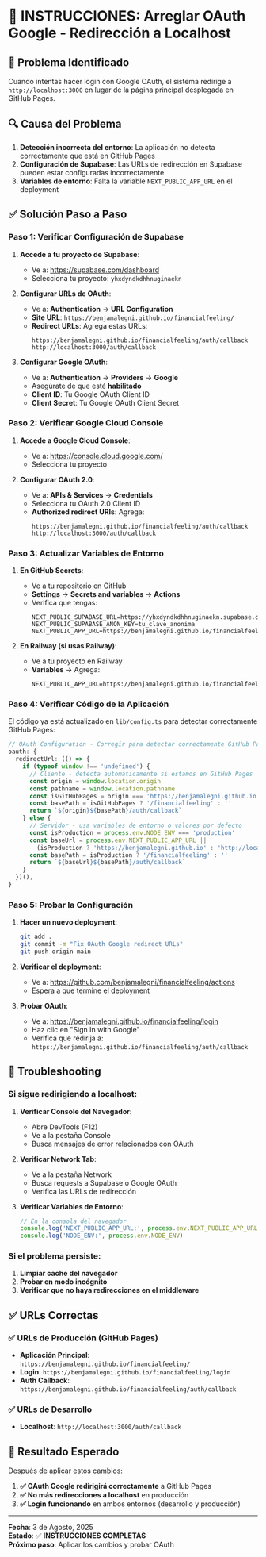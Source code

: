# 🔧 INSTRUCCIONES: Arreglar OAuth Google - Redirección a Localhost

## 🎯 Problema Identificado

Cuando intentas hacer login con Google OAuth, el sistema redirige a `http://localhost:3000` en lugar de la página principal desplegada en GitHub Pages.

## 🔍 Causa del Problema

1. **Detección incorrecta del entorno**: La aplicación no detecta correctamente que está en GitHub Pages
2. **Configuración de Supabase**: Las URLs de redirección en Supabase pueden estar configuradas incorrectamente
3. **Variables de entorno**: Falta la variable `NEXT_PUBLIC_APP_URL` en el deployment

## ✅ Solución Paso a Paso

### Paso 1: Verificar Configuración de Supabase

1. **Accede a tu proyecto de Supabase**:
   - Ve a: https://supabase.com/dashboard
   - Selecciona tu proyecto: `yhxdyndkdhhnuginaekn`

2. **Configurar URLs de OAuth**:
   - Ve a: **Authentication** → **URL Configuration**
   - **Site URL**: `https://benjamalegni.github.io/financialfeeling/`
   - **Redirect URLs**: Agrega estas URLs:
     ```
     https://benjamalegni.github.io/financialfeeling/auth/callback
     http://localhost:3000/auth/callback
     ```

3. **Configurar Google OAuth**:
   - Ve a: **Authentication** → **Providers** → **Google**
   - Asegúrate de que esté **habilitado**
   - **Client ID**: Tu Google OAuth Client ID
   - **Client Secret**: Tu Google OAuth Client Secret

### Paso 2: Verificar Google Cloud Console

1. **Accede a Google Cloud Console**:
   - Ve a: https://console.cloud.google.com/
   - Selecciona tu proyecto

2. **Configurar OAuth 2.0**:
   - Ve a: **APIs & Services** → **Credentials**
   - Selecciona tu OAuth 2.0 Client ID
   - **Authorized redirect URIs**: Agrega:
     ```
     https://benjamalegni.github.io/financialfeeling/auth/callback
     http://localhost:3000/auth/callback
     ```

### Paso 3: Actualizar Variables de Entorno

1. **En GitHub Secrets**:
   - Ve a tu repositorio en GitHub
   - **Settings** → **Secrets and variables** → **Actions**
   - Verifica que tengas:
     ```
     NEXT_PUBLIC_SUPABASE_URL=https://yhxdyndkdhhnuginaekn.supabase.co
     NEXT_PUBLIC_SUPABASE_ANON_KEY=tu_clave_anonima
     NEXT_PUBLIC_APP_URL=https://benjamalegni.github.io/financialfeeling/
     ```

2. **En Railway (si usas Railway)**:
   - Ve a tu proyecto en Railway
   - **Variables** → Agrega:
     ```
     NEXT_PUBLIC_APP_URL=https://benjamalegni.github.io/financialfeeling/
     ```

### Paso 4: Verificar Código de la Aplicación

El código ya está actualizado en `lib/config.ts` para detectar correctamente GitHub Pages:

```typescript
// OAuth Configuration - Corregir para detectar correctamente GitHub Pages
oauth: {
  redirectUrl: (() => {
    if (typeof window !== 'undefined') {
      // Cliente - detecta automáticamente si estamos en GitHub Pages
      const origin = window.location.origin
      const pathname = window.location.pathname
      const isGitHubPages = origin === 'https://benjamalegni.github.io' || pathname.startsWith('/financialfeeling')
      const basePath = isGitHubPages ? '/financialfeeling' : ''
      return `${origin}${basePath}/auth/callback`
    } else {
      // Servidor - usa variables de entorno o valores por defecto
      const isProduction = process.env.NODE_ENV === 'production'
      const baseUrl = process.env.NEXT_PUBLIC_APP_URL || 
        (isProduction ? 'https://benjamalegni.github.io' : 'http://localhost:3000')
      const basePath = isProduction ? '/financialfeeling' : ''
      return `${baseUrl}${basePath}/auth/callback`
    }
  })(),
}
```

### Paso 5: Probar la Configuración

1. **Hacer un nuevo deployment**:
   ```bash
   git add .
   git commit -m "Fix OAuth Google redirect URLs"
   git push origin main
   ```

2. **Verificar el deployment**:
   - Ve a: https://github.com/benjamalegni/financialfeeling/actions
   - Espera a que termine el deployment

3. **Probar OAuth**:
   - Ve a: https://benjamalegni.github.io/financialfeeling/login
   - Haz clic en "Sign In with Google"
   - Verifica que redirija a: `https://benjamalegni.github.io/financialfeeling/auth/callback`

## 🔧 Troubleshooting

### Si sigue redirigiendo a localhost:

1. **Verificar Console del Navegador**:
   - Abre DevTools (F12)
   - Ve a la pestaña Console
   - Busca mensajes de error relacionados con OAuth

2. **Verificar Network Tab**:
   - Ve a la pestaña Network
   - Busca requests a Supabase o Google OAuth
   - Verifica las URLs de redirección

3. **Verificar Variables de Entorno**:
   ```javascript
   // En la consola del navegador
   console.log('NEXT_PUBLIC_APP_URL:', process.env.NEXT_PUBLIC_APP_URL)
   console.log('NODE_ENV:', process.env.NODE_ENV)
   ```

### Si el problema persiste:

1. **Limpiar cache del navegador**
2. **Probar en modo incógnito**
3. **Verificar que no haya redirecciones en el middleware**

## ✅ URLs Correctas

### ✅ URLs de Producción (GitHub Pages)
- **Aplicación Principal**: `https://benjamalegni.github.io/financialfeeling/`
- **Login**: `https://benjamalegni.github.io/financialfeeling/login`
- **Auth Callback**: `https://benjamalegni.github.io/financialfeeling/auth/callback`

### ✅ URLs de Desarrollo
- **Localhost**: `http://localhost:3000/auth/callback`

## 🎯 Resultado Esperado

Después de aplicar estos cambios:

1. **✅ OAuth Google redirigirá correctamente** a GitHub Pages
2. **✅ No más redirecciones a localhost** en producción
3. **✅ Login funcionando** en ambos entornos (desarrollo y producción)

---
**Fecha**: 3 de Agosto, 2025  
**Estado**: ✅ **INSTRUCCIONES COMPLETAS**  
**Próximo paso**: Aplicar los cambios y probar OAuth 